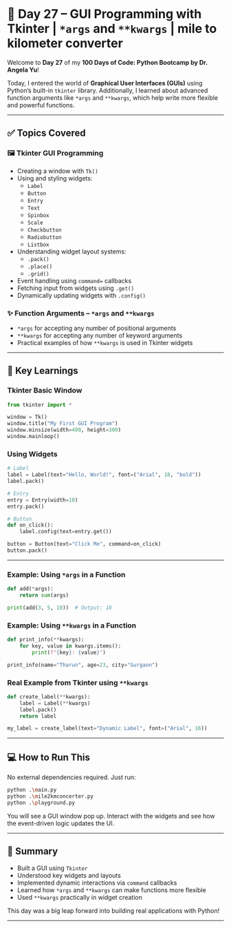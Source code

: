 # 📅 Day 27 – GUI Programming with Tkinter | `*args` and `**kwargs` | mile to kilometer converter

Welcome to **Day 27** of my **100 Days of Code: Python Bootcamp by Dr. Angela Yu**!

Today, I entered the world of **Graphical User Interfaces (GUIs)** using Python’s built-in `tkinter` library. Additionally, I learned about advanced function arguments like `*args` and `**kwargs`, which help write more flexible and powerful functions.

---

## ✅ Topics Covered

### 🖼️ Tkinter GUI Programming

- Creating a window with `Tk()`
- Using and styling widgets:
  - `Label`
  - `Button`
  - `Entry`
  - `Text`
  - `Spinbox`
  - `Scale`
  - `Checkbutton`
  - `Radiobutton`
  - `Listbox`
- Understanding widget layout systems:
  - `.pack()`
  - `.place()`
  - `.grid()`
- Event handling using `command=` callbacks
- Fetching input from widgets using `.get()`
- Dynamically updating widgets with `.config()`

### ✨ Function Arguments – `*args` and `**kwargs`

- `*args` for accepting any number of positional arguments
- `**kwargs` for accepting any number of keyword arguments
- Practical examples of how `**kwargs` is used in Tkinter widgets

---

## 🧠 Key Learnings

### Tkinter Basic Window

```python
from tkinter import *

window = Tk()
window.title("My First GUI Program")
window.minsize(width=400, height=300)
window.mainloop()
```

### Using Widgets

```python
# Label
label = Label(text="Hello, World!", font=("Arial", 18, "bold"))
label.pack()

# Entry
entry = Entry(width=10)
entry.pack()

# Button
def on_click():
    label.config(text=entry.get())

button = Button(text="Click Me", command=on_click)
button.pack()
```

---

### Example: Using `*args` in a Function

```python
def add(*args):
    return sum(args)

print(add(3, 5, 10))  # Output: 18
```

### Example: Using `**kwargs` in a Function

```python
def print_info(**kwargs):
    for key, value in kwargs.items():
        print(f"{key}: {value}")

print_info(name="Tharun", age=23, city="Gurgaon")
```

### Real Example from Tkinter using `**kwargs`

```python
def create_label(**kwargs):
    label = Label(**kwargs)
    label.pack()
    return label

my_label = create_label(text="Dynamic Label", font=("Arial", 16))
```

---

## 💻 How to Run This

No external dependencies required. Just run:

```bash
python .\main.py
python .\mile2kmconcerter.py
python .\playground.py
```

You will see a GUI window pop up. Interact with the widgets and see how the event-driven logic updates the UI.

---

## 🚀 Summary

- Built a GUI using `Tkinter`
- Understood key widgets and layouts
- Implemented dynamic interactions via `command` callbacks
- Learned how `*args` and `**kwargs` can make functions more flexible
- Used `**kwargs` practically in widget creation

This day was a big leap forward into building real applications with Python!

---
